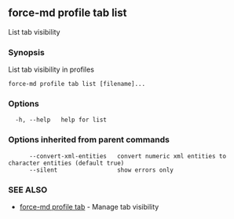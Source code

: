 ## force-md profile tab list

List tab visibility

### Synopsis

List tab visibility in profiles

```
force-md profile tab list [filename]...
```

### Options

```
  -h, --help   help for list
```

### Options inherited from parent commands

```
      --convert-xml-entities   convert numeric xml entities to character entities (default true)
      --silent                 show errors only
```

### SEE ALSO

* [force-md profile tab](force-md_profile_tab.md)	 - Manage tab visibility

